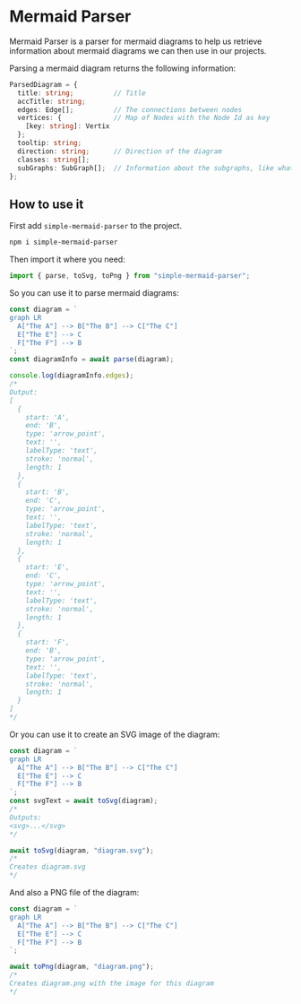 # Mermaid Parser

Mermaid Parser is a parser for mermaid diagrams to help us retrieve information about mermaid diagrams we can then use in our projects.

Parsing a mermaid diagram returns the following information:

```typescript
ParsedDiagram = {
  title: string;          // Title
  accTitle: string;
  edges: Edge[];          // The connections between nodes
  vertices: {             // Map of Nodes with the Node Id as key
    [key: string]: Vertix
  };
  tooltip: string;
  direction: string;      // Direction of the diagram
  classes: string[];
  subGraphs: SubGraph[];  // Information about the subgraphs, like what nodes are in side each one.
};
```

## How to use it

First add `simple-mermaid-parser` to the project.

```bash
npm i simple-mermaid-parser
```

Then import it where you need:

```typescript
import { parse, toSvg, toPng } from "simple-mermaid-parser";
```

So you can use it to parse mermaid diagrams:

```typescript
const diagram = `
graph LR
  A["The A"] --> B["The B"] --> C["The C"]
  E["The E"] --> C
  F["The F"] --> B
`;
const diagramInfo = await parse(diagram);

console.log(diagramInfo.edges);
/*
Output:
[
  {
    start: 'A',
    end: 'B',
    type: 'arrow_point',
    text: '',
    labelType: 'text',
    stroke: 'normal',
    length: 1
  },
  {
    start: 'B',
    end: 'C',
    type: 'arrow_point',
    text: '',
    labelType: 'text',
    stroke: 'normal',
    length: 1
  },
  {
    start: 'E',
    end: 'C',
    type: 'arrow_point',
    text: '',
    labelType: 'text',
    stroke: 'normal',
    length: 1
  },
  {
    start: 'F',
    end: 'B',
    type: 'arrow_point',
    text: '',
    labelType: 'text',
    stroke: 'normal',
    length: 1
  }
]
*/
```

Or you can use it to create an SVG image of the diagram:

```typescript
const diagram = `
graph LR
  A["The A"] --> B["The B"] --> C["The C"]
  E["The E"] --> C
  F["The F"] --> B
`;
const svgText = await toSvg(diagram);
/*
Outputs:
<svg>...</svg>
*/

await toSvg(diagram, "diagram.svg");
/*
Creates diagram.svg
*/
```

And also a PNG file of the diagram:

```typescript
const diagram = `
graph LR
  A["The A"] --> B["The B"] --> C["The C"]
  E["The E"] --> C
  F["The F"] --> B
`;

await toPng(diagram, "diagram.png");
/*
Creates diagram.png with the image for this diagram
*/
```
